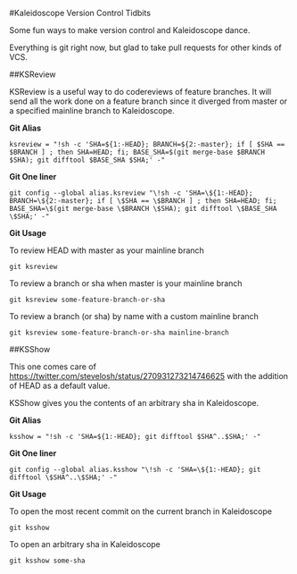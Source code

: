 #Kaleidoscope Version Control Tidbits

Some fun ways to make version control and Kaleidoscope dance.

Everything is git right now, but glad to take pull requests for other kinds of VCS.

##KSReview

KSReview is a useful way to do codereviews of feature branches. It will send all the work done on a feature branch since it diverged from master or a specified mainline branch to Kaleidoscope.

__Git Alias__

`ksreview = "!sh -c 'SHA=${1:-HEAD}; BRANCH=${2:-master}; if [ $SHA == $BRANCH ] ; then SHA=HEAD; fi; BASE_SHA=$(git merge-base $BRANCH $SHA); git difftool $BASE_SHA $SHA;' -"`

__Git One liner__

`git config --global alias.ksreview "\!sh -c 'SHA=\${1:-HEAD}; BRANCH=\${2:-master}; if [ \$SHA == \$BRANCH ] ; then SHA=HEAD; fi; BASE_SHA=\$(git merge-base \$BRANCH \$SHA); git difftool \$BASE_SHA \$SHA;' -"`

__Git Usage__

To review HEAD with master as your mainline branch

`git ksreview`

To review a branch or sha when master is your mainline branch

`git ksreview some-feature-branch-or-sha`

To review a branch (or sha) by name with a custom mainline branch

`git ksreview some-feature-branch-or-sha mainline-branch`

##KSShow

This one comes care of https://twitter.com/stevelosh/status/270931273214746625 with the addition of HEAD as a default value.

KSShow gives you the contents of an arbitrary sha in Kaleidoscope.

__Git Alias__

`ksshow = "!sh -c 'SHA=${1:-HEAD}; git difftool $SHA^..$SHA;' -"`

__Git One liner__

`git config --global alias.ksshow "\!sh -c 'SHA=\${1:-HEAD}; git difftool \$SHA^..\$SHA;' -"`

__Git Usage__

To open the most recent commit on the current branch in Kaleidoscope

`git ksshow`

To open an arbitrary sha in Kaleidoscope

`git ksshow some-sha`
